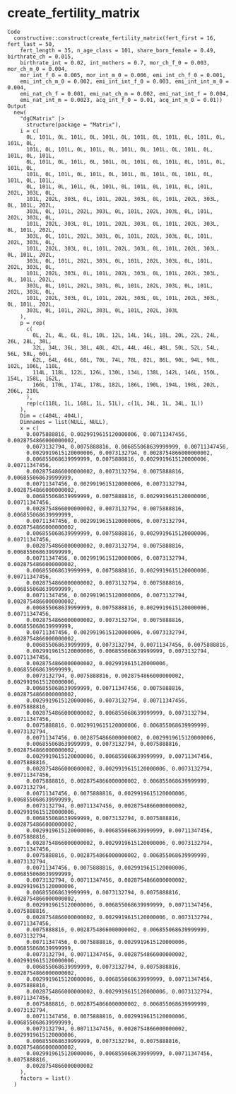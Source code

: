 # create_fertility_matrix

    Code
      constructive::construct(create_fertility_matrix(fert_first = 16, fert_last = 50,
        fert_length = 35, n_age_class = 101, share_born_female = 0.49, birthrate_ch = 0.015,
        birthrate_int = 0.02, int_mothers = 0.7, mor_ch_f_0 = 0.003, mor_ch_m_0 = 0.004,
        mor_int_f_0 = 0.005, mor_int_m_0 = 0.006, emi_int_ch_f_0 = 0.001,
        emi_int_ch_m_0 = 0.002, emi_int_int_f_0 = 0.003, emi_int_int_m_0 = 0.004,
        emi_nat_ch_f = 0.001, emi_nat_ch_m = 0.002, emi_nat_int_f = 0.004,
        emi_nat_int_m = 0.0023, acq_int_f_0 = 0.01, acq_int_m_0 = 0.01))
    Output
      new(
        "dgCMatrix" |>
          structure(package = "Matrix"),
        i = c(
          0L, 101L, 0L, 101L, 0L, 101L, 0L, 101L, 0L, 101L, 0L, 101L, 0L, 101L, 0L,
          101L, 0L, 101L, 0L, 101L, 0L, 101L, 0L, 101L, 0L, 101L, 0L, 101L, 0L, 101L,
          0L, 101L, 0L, 101L, 0L, 101L, 0L, 101L, 0L, 101L, 0L, 101L, 0L, 101L, 0L,
          101L, 0L, 101L, 0L, 101L, 0L, 101L, 0L, 101L, 0L, 101L, 0L, 101L, 0L, 101L,
          0L, 101L, 0L, 101L, 0L, 101L, 0L, 101L, 0L, 101L, 0L, 101L, 202L, 303L, 0L,
          101L, 202L, 303L, 0L, 101L, 202L, 303L, 0L, 101L, 202L, 303L, 0L, 101L, 202L,
          303L, 0L, 101L, 202L, 303L, 0L, 101L, 202L, 303L, 0L, 101L, 202L, 303L, 0L,
          101L, 202L, 303L, 0L, 101L, 202L, 303L, 0L, 101L, 202L, 303L, 0L, 101L, 202L,
          303L, 0L, 101L, 202L, 303L, 0L, 101L, 202L, 303L, 0L, 101L, 202L, 303L, 0L,
          101L, 202L, 303L, 0L, 101L, 202L, 303L, 0L, 101L, 202L, 303L, 0L, 101L, 202L,
          303L, 0L, 101L, 202L, 303L, 0L, 101L, 202L, 303L, 0L, 101L, 202L, 303L, 0L,
          101L, 202L, 303L, 0L, 101L, 202L, 303L, 0L, 101L, 202L, 303L, 0L, 101L, 202L,
          303L, 0L, 101L, 202L, 303L, 0L, 101L, 202L, 303L, 0L, 101L, 202L, 303L, 0L,
          101L, 202L, 303L, 0L, 101L, 202L, 303L, 0L, 101L, 202L, 303L, 0L, 101L, 202L,
          303L, 0L, 101L, 202L, 303L, 0L, 101L, 202L, 303L
        ),
        p = rep(
          c(
            0L, 2L, 4L, 6L, 8L, 10L, 12L, 14L, 16L, 18L, 20L, 22L, 24L, 26L, 28L, 30L,
            32L, 34L, 36L, 38L, 40L, 42L, 44L, 46L, 48L, 50L, 52L, 54L, 56L, 58L, 60L,
            62L, 64L, 66L, 68L, 70L, 74L, 78L, 82L, 86L, 90L, 94L, 98L, 102L, 106L, 110L,
            114L, 118L, 122L, 126L, 130L, 134L, 138L, 142L, 146L, 150L, 154L, 158L, 162L,
            166L, 170L, 174L, 178L, 182L, 186L, 190L, 194L, 198L, 202L, 206L, 210L
          ),
          rep(c(118L, 1L, 168L, 1L, 51L), c(1L, 34L, 1L, 34L, 1L))
        ),
        Dim = c(404L, 404L),
        Dimnames = list(NULL, NULL),
        x = c(
          0.0075888816, 0.0029919615120000006, 0.00711347456, 0.0028754866000000002,
          0.0073132794, 0.0075888816, 0.006855068639999999, 0.00711347456,
          0.0029919615120000006, 0.0073132794, 0.0028754866000000002,
          0.006855068639999999, 0.0075888816, 0.0029919615120000006, 0.00711347456,
          0.0028754866000000002, 0.0073132794, 0.0075888816, 0.006855068639999999,
          0.00711347456, 0.0029919615120000006, 0.0073132794, 0.0028754866000000002,
          0.006855068639999999, 0.0075888816, 0.0029919615120000006, 0.00711347456,
          0.0028754866000000002, 0.0073132794, 0.0075888816, 0.006855068639999999,
          0.00711347456, 0.0029919615120000006, 0.0073132794, 0.0028754866000000002,
          0.006855068639999999, 0.0075888816, 0.0029919615120000006, 0.00711347456,
          0.0028754866000000002, 0.0073132794, 0.0075888816, 0.006855068639999999,
          0.00711347456, 0.0029919615120000006, 0.0073132794, 0.0028754866000000002,
          0.006855068639999999, 0.0075888816, 0.0029919615120000006, 0.00711347456,
          0.0028754866000000002, 0.0073132794, 0.0075888816, 0.006855068639999999,
          0.00711347456, 0.0029919615120000006, 0.0073132794, 0.0028754866000000002,
          0.006855068639999999, 0.0075888816, 0.0029919615120000006, 0.00711347456,
          0.0028754866000000002, 0.0073132794, 0.0075888816, 0.006855068639999999,
          0.00711347456, 0.0029919615120000006, 0.0073132794, 0.0028754866000000002,
          0.006855068639999999, 0.0073132794, 0.00711347456, 0.0075888816,
          0.0029919615120000006, 0.006855068639999999, 0.0073132794, 0.00711347456,
          0.0028754866000000002, 0.0029919615120000006, 0.006855068639999999,
          0.0073132794, 0.0075888816, 0.0028754866000000002, 0.0029919615120000006,
          0.006855068639999999, 0.00711347456, 0.0075888816, 0.0028754866000000002,
          0.0029919615120000006, 0.0073132794, 0.00711347456, 0.0075888816,
          0.0028754866000000002, 0.006855068639999999, 0.0073132794, 0.00711347456,
          0.0075888816, 0.0029919615120000006, 0.006855068639999999, 0.0073132794,
          0.00711347456, 0.0028754866000000002, 0.0029919615120000006,
          0.006855068639999999, 0.0073132794, 0.0075888816, 0.0028754866000000002,
          0.0029919615120000006, 0.006855068639999999, 0.00711347456, 0.0075888816,
          0.0028754866000000002, 0.0029919615120000006, 0.0073132794, 0.00711347456,
          0.0075888816, 0.0028754866000000002, 0.006855068639999999, 0.0073132794,
          0.00711347456, 0.0075888816, 0.0029919615120000006, 0.006855068639999999,
          0.0073132794, 0.00711347456, 0.0028754866000000002, 0.0029919615120000006,
          0.006855068639999999, 0.0073132794, 0.0075888816, 0.0028754866000000002,
          0.0029919615120000006, 0.006855068639999999, 0.00711347456, 0.0075888816,
          0.0028754866000000002, 0.0029919615120000006, 0.0073132794, 0.00711347456,
          0.0075888816, 0.0028754866000000002, 0.006855068639999999, 0.0073132794,
          0.00711347456, 0.0075888816, 0.0029919615120000006, 0.006855068639999999,
          0.0073132794, 0.00711347456, 0.0028754866000000002, 0.0029919615120000006,
          0.006855068639999999, 0.0073132794, 0.0075888816, 0.0028754866000000002,
          0.0029919615120000006, 0.006855068639999999, 0.00711347456, 0.0075888816,
          0.0028754866000000002, 0.0029919615120000006, 0.0073132794, 0.00711347456,
          0.0075888816, 0.0028754866000000002, 0.006855068639999999, 0.0073132794,
          0.00711347456, 0.0075888816, 0.0029919615120000006, 0.006855068639999999,
          0.0073132794, 0.00711347456, 0.0028754866000000002, 0.0029919615120000006,
          0.006855068639999999, 0.0073132794, 0.0075888816, 0.0028754866000000002,
          0.0029919615120000006, 0.006855068639999999, 0.00711347456, 0.0075888816,
          0.0028754866000000002, 0.0029919615120000006, 0.0073132794, 0.00711347456,
          0.0075888816, 0.0028754866000000002, 0.006855068639999999, 0.0073132794,
          0.00711347456, 0.0075888816, 0.0029919615120000006, 0.006855068639999999,
          0.0073132794, 0.00711347456, 0.0028754866000000002, 0.0029919615120000006,
          0.006855068639999999, 0.0073132794, 0.0075888816, 0.0028754866000000002,
          0.0029919615120000006, 0.006855068639999999, 0.00711347456, 0.0075888816,
          0.0028754866000000002
        ),
        factors = list()
      )

